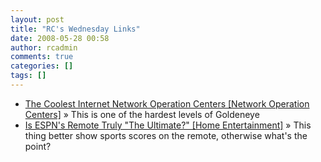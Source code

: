 ```yaml
---
layout: post
title: "RC's Wednesday Links"
date: 2008-05-28 00:58
author: rcadmin
comments: true
categories: []
tags: []
---
```

<ul>
<li><a href="http://feeds.gawker.com/~r/gizmodo/full/~3/295825568/the-coolest-internet-network-operation-centers" title="The Coolest Internet Network Operation Centers [Network Operation Centers]">The Coolest Internet Network Operation Centers [Network Operation Centers]</a> &raquo; This is one of the hardest levels of Goldeneye</li>
<li><a href="http://feeds.gawker.com/~r/gizmodo/full/~3/294589000/is-espns-remote-truly-the-ultimate" title="Is ESPN's Remote Truly &quot;The Ultimate?&quot; [Home Entertainment]">Is ESPN's Remote Truly &quot;The Ultimate?&quot; [Home Entertainment]</a> &raquo; This thing better show sports scores on the remote, otherwise what's the point?</li>
</ul>

